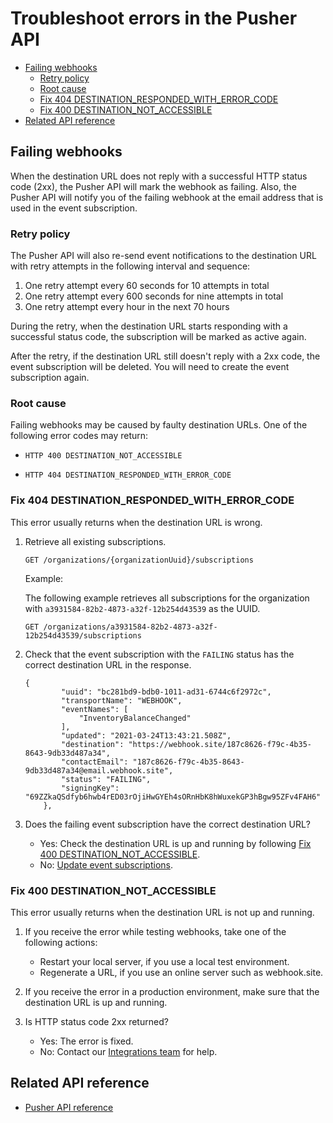 # Troubleshoot errors in the Pusher API
* [Failing webhooks](#failing-webhooks)
    * [Retry policy](#retry-policy)
    * [Root cause](#root-cause)
    * [Fix 404 DESTINATION_RESPONDED_WITH_ERROR_CODE](#fix-404-destination_responded_with_error_code)
    * [Fix 400 DESTINATION_NOT_ACCESSIBLE](#fix-400-destination_not_accessible)
* [Related API reference](#related-api-reference)

## Failing webhooks
When the destination URL does not reply with a successful HTTP status code (2xx), the Pusher API will mark the webhook as failing. Also, the Pusher API will notify you of the failing webhook at the email address that is used in the event subscription.

### Retry policy
The Pusher API will also re-send event notifications to the destination URL with retry attempts in the following interval and sequence:
1. One retry attempt every 60 seconds for 10 attempts in total
2. One retry attempt every 600 seconds for nine attempts in total
3. One retry attempt every hour in the next 70 hours

During the retry, when the destination URL starts responding with a successful status code, the subscription will be marked as active again.

After the retry, if the destination URL still doesn't reply with a 2xx code, the event subscription will be deleted. You will need to create the event subscription again.

### Root cause
Failing webhooks may be caused by faulty destination URLs. One of the following error codes may return:

* `HTTP 400 DESTINATION_NOT_ACCESSIBLE`  
 
* `HTTP 404 DESTINATION_RESPONDED_WITH_ERROR_CODE`

### Fix 404 DESTINATION_RESPONDED_WITH_ERROR_CODE
This error usually returns when the destination URL is wrong.

1. Retrieve all existing subscriptions.
       
    ```
    GET /organizations/{organizationUuid}/subscriptions
    ```
   
   Example:
      
      The following example retrieves all subscriptions for the organization with `a3931584-82b2-4873-a32f-12b254d43539` as the UUID.
      
      ```
      GET /organizations/a3931584-82b2-4873-a32f-12b254d43539/subscriptions
      ```
   
 
2. Check that the event subscription with the `FAILING` status has the correct destination URL in the response.

    ```
    {
            "uuid": "bc281bd9-bdb0-1011-ad31-6744c6f2972c",
            "transportName": "WEBHOOK",
            "eventNames": [
                "InventoryBalanceChanged"
            ],
            "updated": "2021-03-24T13:43:21.508Z",
            "destination": "https://webhook.site/187c8626-f79c-4b35-8643-9db33d487a34",
            "contactEmail": "187c8626-f79c-4b35-8643-9db33d487a34@email.webhook.site",
            "status": "FAILING",
            "signingKey": "69ZZkaQSdfyb6hwb4rED03rOjiHwGYEh4sORnHbK8hWuxekGP3hBgw95ZFv4FAH6"
        },
    ```
    
3. Does the failing event subscription have the correct destination URL?
    * Yes: Check the destination URL is up and running by following [Fix 400 DESTINATION_NOT_ACCESSIBLE](#fix-400-destination_not_accessible).
    * No: [Update event subscriptions](user-guides/update-event-subscriptions.md).
 
    
### Fix 400 DESTINATION_NOT_ACCESSIBLE
This error usually returns when the destination URL is not up and running.

1. If you receive the error while testing webhooks, take one of the following actions: 

    * Restart your local server, if you use a local test environment. 
    * Regenerate a URL, if you use an online server such as webhook.site.
    
2. If you receive the error in a production environment, make sure that the destination URL is up and running.

3. Is HTTP status code 2xx returned?
    * Yes: The error is fixed.
    * No: Contact our [Integrations team](mailto:api@zettle.com) for help.
    <!--If still no, does it mean that subscription itself can be faulty? Or should the integrators contact technical partner support? -->    

## Related API reference
* [Pusher API reference](api-reference.md)
<!-- Add more references if needed. -->
